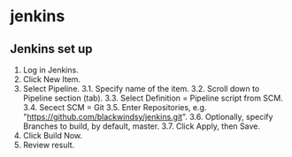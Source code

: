 # jenkins
## Jenkins set up
1. Log in Jenkins.
2. Click New Item.
3. Select Pipeline.
3.1. Specify name of the item.
3.2. Scroll down to Pipeline section (tab).
3.3. Select Definition = Pipeline script from SCM.
3.4. Secect SCM = Git
3.5. Enter Repositories, e.g. "https://github.com/blackwindsy/jenkins.git".
3.6. Optionally, specify Branches to build, by default, master.
3.7. Click Apply, then Save.
4. Click Build Now.
5. Review result.

